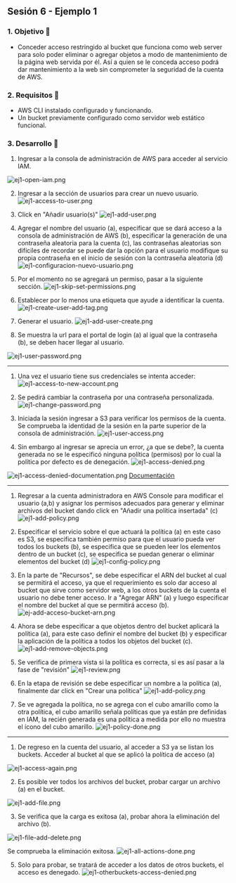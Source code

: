 ## Sesión 6 - Ejemplo 1 

### 1. Objetivo :dart:
- Conceder acceso restringido al bucket que funciona como web server para solo poder eliminar o agregar objetos a modo de mantenimiento de la página web servida por él. Así a quien se le conceda acceso podrá dar mantenimiento a la web sin comprometer la seguridad de la cuenta de AWS. 

### 2. Requisitos :pushpin:
- AWS CLI instalado configurado y funcionando.
- Un bucket previamente configurado como servidor web estático funcional.

### 3. Desarrollo :bookmark_tabs:

1. Ingresar a la consola de administración de AWS para acceder al servicio IAM.

![ej1-open-iam.png](ej1-open-iam.png)

2. Ingresar a la sección de usuarios para crear un nuevo usuario.
![ej1-access-to-user.png](ej1-access-to-user.png)

3. Click en "Añadir usuario(s)"
![ej1-add-user.png](ej1-add-user.png)

4. Agregar el nombre del usuario (a), especificar que se dará acceso a la consola de administración de AWS (b), especificar la generación de una contraseña aleatoria para la cuenta (c), las contraseñas aleatorias son difíciles de recordar se puede dar la opción para el usuario modifique su propia contraseña en el inicio de sesión con la contraseña aleatoria (d)
![ej1-configuracion-nuevo-usuario.png](ej1-configuracion-nuevo-usuario.png)

5. Por el momento no se agregará un permiso, pasar a la siguiente sección.
![ej1-skip-set-permissions.png](ej1-skip-set-permissions.png)

6. Establecer por lo menos una etiqueta que ayude a identificar la cuenta.
![ej1-create-user-add-tag.png](ej1-create-user-add-tag.png)

7. Generar el usuario.
![ej1-add-user-create.png](ej1-add-user-create.png)

8. Se muestra la url para el portal de login (a) al igual que la contraseña (b), se deben hacer llegar al usuario.

![ej1-user-password.png](ej1-user-password.png)

---------------

1. Una vez el usuario tiene sus credenciales se intenta acceder:
![ej1-access-to-new-account.png](ej1-access-to-new-account.png)

2. Se pedirá cambiar la contraseña por una contraseña personalizada.
![ej1-change-password.png](ej1-change-password.png)

3. Iniciada la sesión ingresar a S3 para verificar los permisos de la cuenta. Se comprueba la identidad de la sesión en la parte superior de la consola de administración.
![ej1-user-access.png](ej1-user-access.png)

4. Sin embargo al ingresar se aprecia un error, ¿a que se debe?, la cuenta generada no se le especificó ninguna política (permisos) por lo cual la política por defecto es de denegación.
![ej1-access-denied.png](ej1-access-denied.png)

![ej1-access-denied-documentation.png](ej1-access-denied-documentation.png) 
[Documentación](https://docs.aws.amazon.com/IAM/latest/UserGuide/reference_policies_evaluation-logic.html#AccessPolicyLanguage_Interplay)

---------------------------
1. Regresar a la cuenta administradora en AWS Console para modificar el usuario (a,b) y asignar los permisos adecuados para generar y eliminar archivos del bucket dando click en "Añadir una política insertada" (c)
![ej1-add-policy.png](ej1-add-policy.png)

2. Especificar el servicio sobre el que actuará la política (a) en este caso es S3, se especifica también permiso para que el usuario pueda ver todos los buckets (b), se especifica que se pueden leer los elementos dentro de un bucket (c), se especifica se puedan generar o eliminar elementos del bucket (d) 
![ej1-config-policy.png](ej1-config-policy.png)

3. En la parte de "Recursos", se debe especificar el ARN del bucket al cual se permitirá el acceso, ya que el requerimiento es solo dar acceso al bucket que sirve como servidor web, a los otros buckets de la cuenta el usuario no debe tener acceso. Ir a "Agregar ARN" (a) y luego especificar el nombre del bucket al que se permitirá acceso (b).
![ej-add-acceso-bucket-arn.png](ej-add-acceso-bucket-arn.png)

4. Ahora se debe especificar a que objetos dentro del bucket aplicará la política (a), para este caso definir el nombre del bucket (b) y especificar la aplicación de la política a todos los objetos del bucket (c).
![ej1-add-remove-objects.png](ej1-add-remove-objects.png)

5. Se verifica de primera vista si la política es correcta, si es así pasar a la fase de "revisión"
![ej1-review.png](ej1-review.png)

6. En la etapa de revisión se debe especificar un nombre a la política (a), finalmente dar click en "Crear una política"
![ej1-add-policy.png](ej1-add-policy.png)

7. Se ve agregada la política, no se agrega con el cubo amarillo como la otra política, el cubo amarillo señala políticas que ya están pre definidas en IAM, la recién generada es una política a medida por ello no muestra el ícono del cubo amarillo.
![ej1-policy-done.png](ej1-policy-done.png)

-------------------------------

1. De regreso en la cuenta del usuario, al acceder a S3 ya se listan los buckets. Acceder al bucket al que se aplicó la política de acceso (a)

![ej1-access-again.png](ej1-access-again.png)

2. Es posible ver todos los archivos del bucket, probar cargar un archivo (a) en el bucket.

![ej1-add-file.png](ej1-add-file.png)

3. Se verifica que la carga es exitosa (a), probar ahora la eliminación del archivo (b).

![ej1-file-add-delete.png](ej1-file-add-delete.png)

Se comprueba la eliminación exitosa.
![ej1-all-actions-done.png](ej1-all-actions-done.png)

5. Solo para probar, se tratará de acceder a los datos de otros buckets, el acceso es denegado.
![ej1-otherbuckets-access-denied.png](ej1-otherbuckets-access-denied.png)






